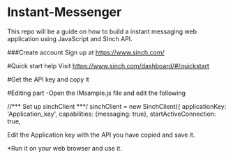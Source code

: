 # Instant-Messenger
This repo will be a guide on how to build a instant messaging web application using JavaScript and SInch API.

###Create account
Sign up at https://www.sinch.com/

#Quick start help
Visit https://www.sinch.com/dashboard/#/quickstart

#Get the API key and copy it

#Editing part
-Open the IMsample.js file
and edit the following

//*** Set up sinchClient ***/
sinchClient = new SinchClient({
	applicationKey: 'Application_key',
	capabilities: {messaging: true},
	startActiveConnection: true,
	
Edit the Application key with the API you have copied and save it.

*Run it on your web browser and use it.
